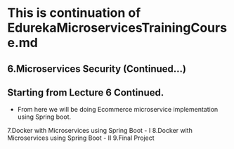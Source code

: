# This is continuation of EdurekaMicroservicesTrainingCourse.md

## 6.Microservices Security (Continued...)
## Starting from Lecture 6 Continued.
* From here we will be doing Ecommerce microservice implementation using Spring boot.



7.Docker with Microservices using Spring Boot - I
8.Docker with Microservices using Spring Boot - II
9.Final Project
